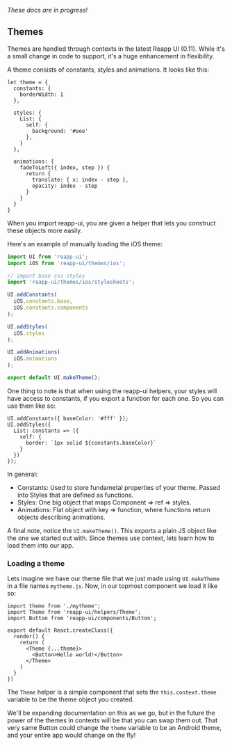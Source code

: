*These docs are in progress!*

## Themes

Themes are handled through contexts in the latest Reapp UI (0.11). While it's a small
change in code to support, it's a huge enhancement in flexibility.

A theme consists of constants, styles and animations. It looks like this:

```
let theme = {
  constants: {
    borderWidth: 1
  },

  styles: {
    List: {
      self: {
        background: '#eee'
      },
    }
  },

  animations: {
    fadeToLeft({ index, step }) {
      return {
        translate: { x: index - step },
        opacity: index - step
      }
    }
  }
}
```

When you import reapp-ui, you are given a helper that lets you construct these objects
more easily.

Here's an example of manually loading the iOS theme:

```js
import UI from 'reapp-ui';
import iOS from 'reapp-ui/themes/ios';

// import base css styles
import 'reapp-ui/themes/ios/stylesheets';

UI.addConstants(
  iOS.constants.base,
  iOS.constants.components
);

UI.addStyles(
  iOS.styles
);

UI.addAnimations(
  iOS.animations
);

export default UI.makeTheme();
```

One thing to note is that when using the reapp-ui helpers, your styles will have access
to constants, if you export a function for each one. So you can use them like so:

```
UI.addConstants({ baseColor: '#fff' });
UI.addStyles({
  List: constants => ({
    self: {
      border: `1px solid ${constants.baseColor}`
    }
  })
});
```

In general:

- Constants: Used to store fundametal properties of your theme. Passed into Styles that are
defined as functions.
- Styles: One big object that maps Component => ref => styles.
- Animations: Flat object with key => function, where functions return objects describing animations.

A final note, notice the `UI.makeTheme()`. This exports a plain JS object like the one we started
out with. Since themes use context, lets learn how to load them into our app.

### Loading a theme

Lets imagine we have our theme file that we
just made using `UI.makeTheme` in a file names `mytheme.js`. Now, in our topmost component
we load it like so:

```
import theme from './mytheme';
import Theme from 'reapp-ui/helpers/Theme';
import Button from 'reapp-ui/components/Button';

export default React.createClass({
  render() {
    return (
      <Theme {...theme}>
        <Button>Hello world!</Button>
      </Theme>
    )
  }
})
```

The `Theme` helper is a simple component that sets the `this.context.theme` variable
to be the theme object you created.

We'll be expanding documentation on this as we go, but in the future the power of the
themes in contexts will be that you can swap them out. That very same Button could
change the `theme` variable to be an Android theme, and your entire app would change
on the fly!